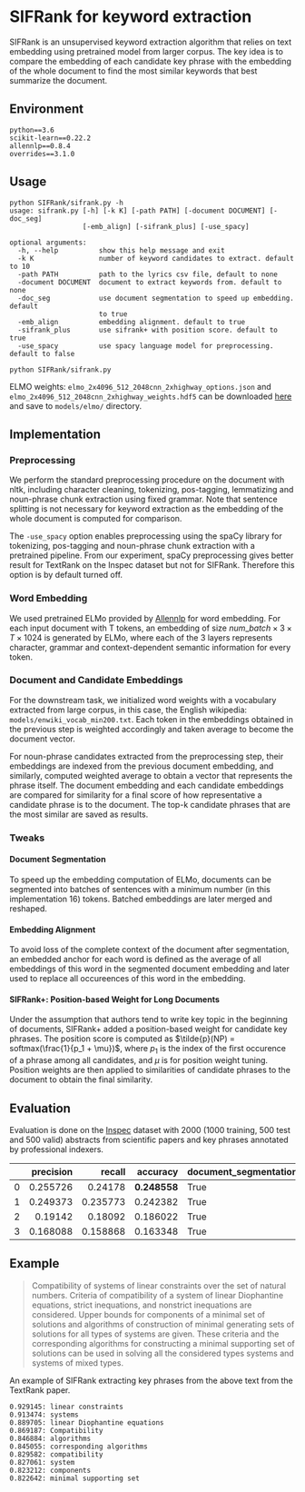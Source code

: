 # SIFRank for keyword extraction

SIFRank is an unsupervised keyword extraction algorithm that relies on text embedding using pretrained model from larger corpus. The key idea is to compare the embedding of each candidate key phrase with the embedding of the whole document to find the most similar keywords that best summarize the document. 

## Environment
```
python==3.6
scikit-learn==0.22.2
allennlp==0.8.4
overrides==3.1.0
```


## Usage

```
python SIFRank/sifrank.py -h
usage: sifrank.py [-h] [-k K] [-path PATH] [-document DOCUMENT] [-doc_seg]
                  [-emb_align] [-sifrank_plus] [-use_spacy]

optional arguments:
  -h, --help          show this help message and exit
  -k K                number of keyword candidates to extract. default to 10
  -path PATH          path to the lyrics csv file, default to none
  -document DOCUMENT  document to extract keywords from. default to none
  -doc_seg            use document segmentation to speed up embedding. default
                      to true
  -emb_align          embedding alignment. default to true
  -sifrank_plus       use sifrank+ with position score. default to true
  -use_spacy          use spacy language model for preprocessing. default to false

python SIFRank/sifrank.py
```

ELMO weights: ```elmo_2x4096_512_2048cnn_2xhighway_options.json``` and ```elmo_2x4096_512_2048cnn_2xhighway_weights.hdf5``` can be downloaded [here](https://allenai.org/allennlp/software/elmo) and save to ```models/elmo/``` directory.

## Implementation

### Preprocessing
We perform the standard preprocessing procedure on the document with nltk, including character cleaning, tokenizing, pos-tagging, lemmatizing and noun-phrase chunk extraction using fixed grammar. Note that sentence splitting is not necessary for keyword extraction as the embedding of the whole document is computed for comparison.

The ```-use_spacy``` option enables preprocessing using the spaCy library for tokenizing, pos-tagging and noun-phrase chunk extraction with a pretrained pipeline. From our experiment, spaCy preprocessing gives better result for TextRank on the Inspec dataset but not for SIFRank. Therefore this option is by default turned off.

### Word Embedding
We used pretrained ELMo provided by [Allennlp](https://allenai.org/allennlp/software/elmo) for word embedding. For each input document with T tokens, an embedding of size $num\_batch \times 3 \times T \times 1024$ is generated by ELMo, where each of the 3 layers represents character, grammar and context-dependent semantic information for every token.

### Document and Candidate Embeddings
For the downstream task, we initialized word weights with a vocabulary extracted from large corpus, in this case, the English wikipedia: ```models/enwiki_vocab_min200.txt```. Each token in the embeddings obtained in the previous step is weighted accordingly and taken average to become the document vector.

For noun-phrase candidates extracted from the preprocessing step, their embeddings are indexed from the previous document embedding, and similarly, computed weighted average to obtain a vector that represents the phrase itself. The document embedding and each candidate embeddings are compared for similarity for a final score of how representative a candidate phrase is to the document. The top-k candidate phrases that are the most similar are saved as results.

### Tweaks
#### Document Segmentation
To speed up the embedding computation of ELMo, documents can be segmented into batches of sentences with a minimum number (in this implementation 16) tokens. Batched embeddings are later merged and reshaped.

#### Embedding Alignment
To avoid loss of the complete context of the document after segmentation, an embedded anchor for each word is defined as the average of all embeddings of this word in the segmented document embedding and later used to replace all occureences of this word in the embedding. 

#### SIFRank+: Position-based Weight for Long Documents
Under the assumption that authors tend to write key topic in the beginning of documents, SIFRank+ added a position-based weight for candidate key phrases. The position score is computed as $\tilde{p}(NP) = softmax(\frac{1}{p_1 + \mu})$, where $p_1$ is the index of the first occurence of a phrase among all candidates, and $\mu$ is for position weight tuning. Position weights are then applied to similarities of candidate phrases to the document to obtain the final similarity.

## Evaluation
Evaluation is done on the [Inspec](https://huggingface.co/datasets/midas/inspec) dataset with 2000 (1000 training, 500 test and 500 valid) abstracts from scientific papers and key phrases annotated by professional indexers.

|    |   precision |   recall |   accuracy | document_segmentation   | embedding_alignment   | SIFRank+   | spacy_preprocessing   |
|---:|------------:|---------:|-----------:|:------------------------|:----------------------|:-----------|:----------------------|
|  0 |    0.255726 | 0.24178  |   **0.248558** | True                    | True                  | False      | False                 |
|  1 |    0.249373 | 0.235773 |   0.242382 | True                    | True                  | True       | False                 |
|  2 |    0.19142  | 0.18092  |   0.186022 | True                    | True                  | True       | True                  |
|  3 |    0.168088 | 0.158868 |   0.163348 | True                    | True                  | False      | True                  |

## Example

> Compatibility of systems of linear constraints over the set of natural numbers. Criteria of compatibility of a system of linear Diophantine equations, strict inequations, and nonstrict inequations are considered. Upper bounds for components of a minimal set of solutions and algorithms of construction of minimal generating sets of solutions for all types of systems are given. These criteria and the corresponding algorithms for constructing a minimal supporting set of solutions can be used in solving all the considered types systems and systems of mixed types.

An example of SIFRank extracting key phrases from the above text from the TextRank paper. 

```
0.929145: linear constraints
0.913474: systems
0.889705: linear Diophantine equations
0.869187: Compatibility
0.846884: algorithms
0.845055: corresponding algorithms
0.829582: compatibility
0.827061: system
0.823212: components
0.822642: minimal supporting set
```